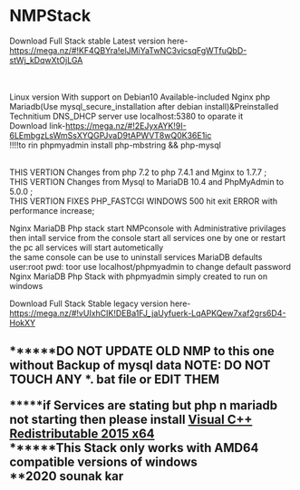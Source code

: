 # NMPStack
Download Full Stack stable Latest version here-https://mega.nz/#!KF4QBYra!elJMiYaTwNC3vicsqFgWTfuQbD-stWj_kDqwXtOjLGA

<br><br>
Linux version With support on Debian10 Available-included Nginx php Mariadb(Use mysql_secure_installation after debian install)&Preinstalled Technitium DNS_DHCP server use localhost:5380 to oparate it<br>
Download link-https://mega.nz/#!2EJyxAYK!9I-6LEmbgzLsWmSsXYQGPJvaD9tAPWVT8wQ0K36E1ic<br>
!!!!to rin phpmyadmin install php-mbstring && php-mysql
<br><br>

THIS VERTION Changes from php 7.2 to php 7.4.1 and Mginx to 1.7.7 ;<br/>
THIS VERTION Changes from Mysql to MariaDB 10.4 and PhpMyAdmin to 5.0.0 ;<br/>
THIS VERTION FIXES PHP_FASTCGI WINDOWS 500 hit exit ERROR  with performance increase;<br/>


Nginx MariaDB Php stack
start NMPconsole with Administrative privilages 
then intall service from the console
start all services one by one or restart the pc
all services will start autometically
<br/>
the same console can be use to uninstall services
MariaDB defaults user:root pwd: toor
use localhost/phpmyadmin to change default password 
<br/>
Nginx MariaDB Php Stack with phpmyadmin
simply created to run on windows 
<br/>

Download Full Stack Stable legacy version here-https://mega.nz/#!vUIxhCIK!DEBa1FJ_jaUyfuerk-LqAPKQew7xaf2grs6D4-HokXY
<h2>
******DO NOT UPDATE OLD NMP to this one without Backup of mysql data
NOTE: DO NOT TOUCH ANY *. bat file or EDIT THEM
<br/>

*****if Services are stating but php n mariadb not starting then please install <a href="https://www.microsoft.com/en-in/download/details.aspx?id=52685">Visual C++ Redistributable 2015 x64 </a>
<br/>
******This Stack only works with AMD64 compatible versions of windows 
<br/>
**2020 sounak kar
</h2>
